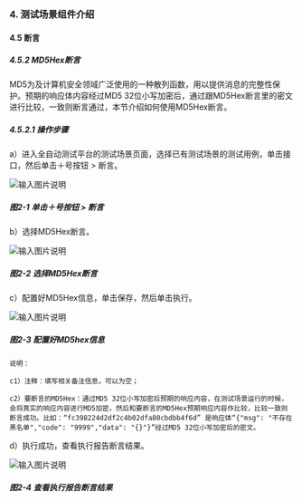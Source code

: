 ### 4. 测试场景组件介绍

#### 4.5 断言

##### 4.5.2 MD5Hex断言

MD5为及计算机安全领域广泛使用的一种散列函数，用以提供消息的完整性保护。预期的响应体内容经过MD5 32位小写加密后，通过跟MD5Hex断言里的密文进行比较，一致则断言通过，本节介绍如何使用MD5Hex断言。

##### 4.5.2.1 操作步骤

a）进入全自动测试平台的测试场景页面，选择已有测试场景的测试用例，单击接口，然后单击＋号按钮 > 断言。

![输入图片说明](../../../images/SoFlu%E5%85%A8%E8%87%AA%E5%8A%A8%E6%B5%8B%E8%AF%95%E5%B9%B3%E5%8F%B0%E6%95%99%E7%A8%8B/4.%20%E6%B5%8B%E8%AF%95%E5%9C%BA%E6%99%AF%E7%BB%84%E4%BB%B6%E4%BB%8B%E7%BB%8D/5.%20%E6%96%AD%E8%A8%80/2-1.png)

##### 图2-1 单击＋号按钮 > 断言

b）选择MD5Hex断言。

![输入图片说明](../../../images/SoFlu%E5%85%A8%E8%87%AA%E5%8A%A8%E6%B5%8B%E8%AF%95%E5%B9%B3%E5%8F%B0%E6%95%99%E7%A8%8B/4.%20%E6%B5%8B%E8%AF%95%E5%9C%BA%E6%99%AF%E7%BB%84%E4%BB%B6%E4%BB%8B%E7%BB%8D/5.%20%E6%96%AD%E8%A8%80/2-2.png)

##### 图2-2 选择MD5Hex断言

c）配置好MD5Hex信息，单击保存，然后单击执行。

![输入图片说明](../../../images/SoFlu%E5%85%A8%E8%87%AA%E5%8A%A8%E6%B5%8B%E8%AF%95%E5%B9%B3%E5%8F%B0%E6%95%99%E7%A8%8B/4.%20%E6%B5%8B%E8%AF%95%E5%9C%BA%E6%99%AF%E7%BB%84%E4%BB%B6%E4%BB%8B%E7%BB%8D/5.%20%E6%96%AD%E8%A8%80/2-3.png)

##### 图2-3 配置好MD5hex信息

```
说明：

c1）注释：填写相关备注信息，可以为空；

c2）要断言的MD5Hex：通过MD5 32位小写加密后预期的响应内容，在测试场景运行的时候，会将真实的响应内容进行MD5加密，然后和要断言的MD5Hex预期响应内容作比较，比较一致则断言成功。比如：“fc398224d2df2c4b02dfa80cbdbb4f6d” 是响应体“{"msg": "不存在黑名单","code": "9999","data": "{}"}”经过MD5 32位小写加密后的密文。
```

d）执行成功，查看执行报告断言结果。

![输入图片说明](../../../images/SoFlu%E5%85%A8%E8%87%AA%E5%8A%A8%E6%B5%8B%E8%AF%95%E5%B9%B3%E5%8F%B0%E6%95%99%E7%A8%8B/4.%20%E6%B5%8B%E8%AF%95%E5%9C%BA%E6%99%AF%E7%BB%84%E4%BB%B6%E4%BB%8B%E7%BB%8D/5.%20%E6%96%AD%E8%A8%80/2-4.png)

##### 图2-4 查看执行报告断言结果
